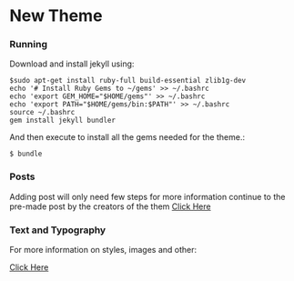 # New Theme

### Running

Download and install jekyll using:


```console
$sudo apt-get install ruby-full build-essential zlib1g-dev
echo '# Install Ruby Gems to ~/gems' >> ~/.bashrc
echo 'export GEM_HOME="$HOME/gems"' >> ~/.bashrc
echo 'export PATH="$HOME/gems/bin:$PATH"' >> ~/.bashrc
source ~/.bashrc
gem install jekyll bundler
```

And then execute to install all the gems needed for the theme.:

```console
$ bundle
```

### Posts 

Adding post will only need few steps for more information continue to the pre-made post by the creators of the them [Click Here](/_posts/2019-08-08-write-a-new-post.md)

### Text and Typography

For more information on styles, images and other:

[Click Here](_posts/2019-08-08-text-and-typography.md)